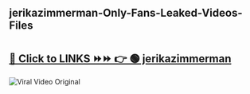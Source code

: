 
 ## jerikazimmerman-Only-Fans-Leaked-Videos-Files

# <h2><a href="https://mediaupload.pro?jerikazimmerman">🔗 Click to LINKS ⏩⏩ 👉 🟢 jerikazimmerman </a></h2>

<a href="https://mediaupload.pro?jerikazimmerman" rel="nofollow" data-target="animated-image.originalLink"><img src="https://i.ibb.co.com/xMMVF88/686577567.gif" alt="Viral Video Original" style="max-width: 100%; display: inline-block;" data-target="animated-image.originalImage"></a>